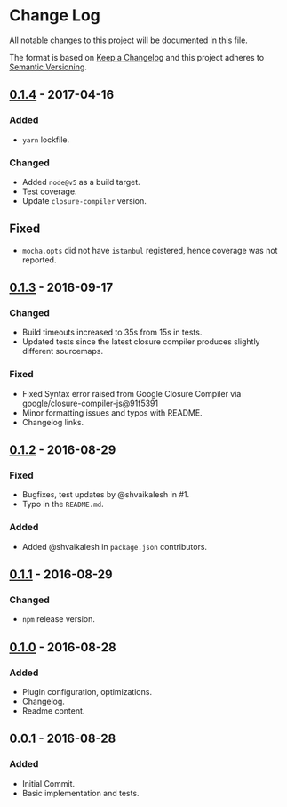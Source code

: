 # Change Log

All notable changes to this project will be documented in this file.

The format is based on [Keep a Changelog](http://keepachangelog.com/) 
and this project adheres to [Semantic Versioning](http://semver.org/).

## [0.1.4] - 2017-04-16
### Added
- `yarn` lockfile.

### Changed
- Added `node@v5` as a build target.
- Test coverage.
- Update `closure-compiler` version.

## Fixed
- `mocha.opts` did not have `istanbul` registered, hence coverage was not reported.


## [0.1.3] - 2016-09-17
### Changed
- Build timeouts increased to 35s from 15s in tests.
- Updated tests since the latest closure compiler produces slightly different sourcemaps.

### Fixed
- Fixed Syntax error raised from Google Closure Compiler via google/closure-compiler-js@91f5391
- Minor formatting issues and typos with README.
- Changelog links.


## [0.1.2] - 2016-08-29
### Fixed
- Bugfixes, test updates by @shvaikalesh in #1.
- Typo in the `README.md`.

### Added
- Added @shvaikalesh in `package.json` contributors.


## [0.1.1] - 2016-08-29
### Changed
- `npm` release version.


## [0.1.0] - 2016-08-28
### Added
- Plugin configuration, optimizations.
- Changelog.
- Readme content.


## 0.0.1 - 2016-08-28
### Added
- Initial Commit.
- Basic implementation and tests.



[0.1.4]: https://github.com/prashnts/closure-compiler-brunch/compare/0.1.3...0.1.4
[0.1.3]: https://github.com/prashnts/closure-compiler-brunch/compare/0.1.2...0.1.3
[0.1.2]: https://github.com/prashnts/closure-compiler-brunch/compare/0.1.1...0.1.2
[0.1.1]: https://github.com/prashnts/closure-compiler-brunch/compare/0.1.0...0.1.1
[0.1.0]: https://github.com/prashnts/closure-compiler-brunch/compare/0.0.1...0.1.0
